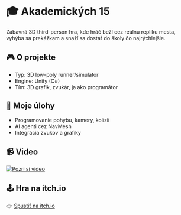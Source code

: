 # 🎓 Akademických 15

Zábavná 3D third-person hra, kde hráč beží cez reálnu repliku mesta, vyhýba sa prekážkam a snaží sa dostať do školy čo najrýchlejšie.

## 🎮 O projekte

- Typ: 3D low-poly runner/simulator
- Engine: Unity (C#)
- Tím: 3D grafik, zvukár, ja ako programátor

## 🧠 Moje úlohy

- Programovanie pohybu, kamery, kolízií
- AI agenti cez NavMesh
- Integrácia zvukov a grafiky

## 📹 Video

[![Pozri si video](https://img.youtube.com/vi/7zi2-fgRZFA/hqdefault.jpg)](https://www.youtube.com/watch?v=7zi2-fgRZFA)

## 🕹️ Hra na itch.io

👉 [Spustiť na itch.io](https://syxneo.itch.io/akademickch-15)
